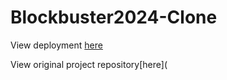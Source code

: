# Blockbuster2024-Clone

View deployment [here](https://blockbuster2024-clone.onrender.com/)

View original project repository[here](
